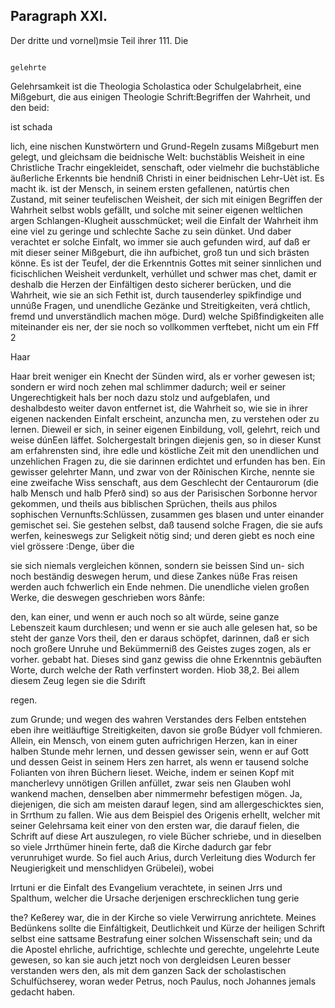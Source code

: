 
<!-- Seite 435 -->
Paragraph XXI.
--------------

Der dritte und vornel)msie Teil ihrer 111. Die

                                                                            gelehrte
Gelehrsamkeit ist die Theologia Scholastica oder
Schulgelabrheit, eine Mißgeburt, die aus einigen Theologie
Schrift:Begriffen der Wahrheit, und den beid:

ist schada

lich, eine nischen Kunstwörtern und Grund-Regeln zusams Mißgeburt men gelegt, und gleichsam die beidnische Welt: buchstäblis Weisheit in eine Christliche Trachr eingekleidet, senschaft, oder vielmehr die buchstäbliche äußerliche Erkennts bie hendniß Christi in einer beidnischen Lehr-Uèt ist. Es macht ik. ist der Mensch, in seinem ersten gefallenen, natúrtis chen Zustand, mit seiner teufelischen Weisheit, der sich mit einigen Begriffen der Wahrheit selbst wobls gefällt, und solche mit seiner eigenen weltlichen argen Schlangen-Klugheit ausschmücket; weil die Einfalt der Wahrheit ihm eine viel zu geringe und schlechte Sache zu sein dünket. Und daber verachtet er solche Einfalt, wo immer sie auch gefunden wird, auf daß er mit dieser seiner Mißgeburt, die ihn aufbichet, groß tun und sich brästen könne. Es ist der Teufel, der die Erkenntnis Gottes mit seiner sinnlichen und ficischlichen Weisheit verdunkelt, verhúllet und schwer mas chet, damit er deshalb die Herzen der Einfältigen desto sicherer berücken, und die Wahrheit, wie sie an sich Fethit ist, durch tausenderley spikfindige und unnúße Fragen, und unendliche Gezänke und Streitigkeiten, verá chtlich, fremd und unverständlich machen möge. Durd) welche Spißfindigkeiten alle miteinander eis ner, der sie noch so vollkommen verftebet, nicht um ein Fff 2

Haar

<!-- Seite 436 -->

Haar breit weniger ein Knecht der Sünden wird, als er vorher gewesen ist; sondern er wird noch zehen mal schlimmer dadurch; weil er seiner Ungerechtigkeit hals ber noch dazu stolz und aufgeblafen, und deshalbdesto weiter davon entfernet ist, die Wahrheit so, wie sie in ihrer eigenen nackenden Einfalt erscheint, anzuncha men, zu verstehen oder zu lernen. Dieweil er sich, in seiner eigenen Einbildung, voll, gelehrt, reich und weise dúnEen läffet. Solchergestalt bringen diejenis gen, so in dieser Kunst am erfahrensten sind, ihre edle und köstliche Zeit mit den unendlichen und unzehlichen Fragen zu, die sie darinnen erdichtet und erfunden has ben. Ein gewisser gelehrter Mann, und zwar von der Rðinischen Kirche, nennte sie eine zweifache Wiss senschaft, aus dem Geschlecht der Centaurorum (die halb Mensch und halb Pferð sind) so aus der Parisischen Sorbonne hervor gekommen, und theils aus biblischen Sprüchen, theils aus philos sophischen Vernunfts:Schlüssen, zusammen ges blasen und unter einander gemischet sei. Sie gestehen selbst, daß tausend solche Fragen, die sie aufs werfen, keineswegs zur Seligkeit nötig sind; und deren giebt es noch eine viel grössere :Denge, über die

sie sich niemals vergleichen können, sondern sie beissen Sind un- sich noch beständig deswegen herum, und diese Zankes nüße Fras reisen werden auch fchwerlich ein Ende nehmen. Die unendliche vielen großen Werke, die deswegen geschrieben wors 8ảnfe:

den, kan einer, und wenn er auch noch so alt würde, seine ganze Lebenszeit kaum durchlesen; und wenn er sie auch alle gelesen hat, so be steht der ganze Vors theil, den er daraus schöpfet, darinnen, daß er sich noch großere Unruhe und Bekümmerniß des Geistes zuges zogen, als er vorher. gebabt hat. Dieses sind ganz gewiss die ohne Erkenntnis gebäuften Worte, durch welche der Rath verfinstert worden. Hiob 38,2. Bei allem diesem Zeug legen sie die Sdırift

regen.


<!-- Seite 437 -->

zum Grunde; und wegen des wahren Verstandes ders
Felben entstehen eben ihre weitläuftige Streitigkeiten,
davon sie große Búdyer voll fchmieren. Allein, ein
Mensch, von einem guten aufrichrigen Herzen, kan in
 einer halben Stunde mehr lernen, und dessen gewisser
sein, wenn er auf Gott und dessen Geist in seinem Hers
zen harret, als wenn er tausend solche Folianten von
ihren Büchern lieset. Weiche, indem er seinen Kopf
mit mancherlevy unnötigen Grillen anfüllet, zwar seis
nen Glauben wohl wankend machen, denselben aber
nimmermehr befestigen mögen. Ja, diejenigen, die
sich am meisten darauf legen, sind am allergeschicktes
 sien, in Srrthum zu fallen. Wie aus dem Beispiel
des Origenis erhellt, welcher mit seiner Gelehrsama
keit einer von den ersten war, die darauf fielen, die
Schrift auf diese Art auszulegen, ro viele Bücher
schriebe, und in dieselben so viele Jrrthümer hinein
ferte, daß die Kirche dadurch gar febr verunruhiget
wurde. So fiel auch Arius, durch Verleitung dies Wodurch
fer Neugierigkeit und menschlidyen Grübelei), wobei

Irrtuni er die Einfalt des Evangelium verachtete, in seinen Jrrs und Spalthum, welcher die Ursache derjenigen erschrecklichen tung gerie

the? Keßerey war, die in der Kirche so viele Verwirrung anrichtete. Meines Bedünkens sollte die Einfáltigkeit, Deutlichkeit und Kürze der heiligen Schrift selbst eine sattsame Bestrafung einer solchen Wissenschaft sein; und da die Apostel ehrliche, aufrichtige, schlechte und gerechte, ungelehrte Leute gewesen, so kan sie auch jetzt noch von dergleidsen Leuren besser verstanden wers den, als mit dem ganzen Sack der scholastischen Schulfüchserey, woran weder Petrus, noch Paulus, noch Johannes jemals gedacht haben.

